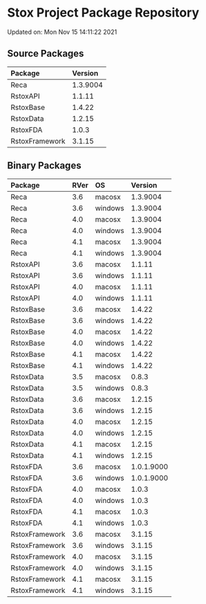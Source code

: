 # Stox Project Package Repository


Updated on: Mon Nov 15 14:11:22 2021
## Source Packages

|Package        |Version  |
|:--------------|:--------|
|Reca           |1.3.9004 |
|RstoxAPI       |1.1.11   |
|RstoxBase      |1.4.22   |
|RstoxData      |1.2.15   |
|RstoxFDA       |1.0.3    |
|RstoxFramework |3.1.15   |

## Binary Packages

|Package        |RVer |OS      |Version    |
|:--------------|:----|:-------|:----------|
|Reca           |3.6  |macosx  |1.3.9004   |
|Reca           |3.6  |windows |1.3.9004   |
|Reca           |4.0  |macosx  |1.3.9004   |
|Reca           |4.0  |windows |1.3.9004   |
|Reca           |4.1  |macosx  |1.3.9004   |
|Reca           |4.1  |windows |1.3.9004   |
|RstoxAPI       |3.6  |macosx  |1.1.11     |
|RstoxAPI       |3.6  |windows |1.1.11     |
|RstoxAPI       |4.0  |macosx  |1.1.11     |
|RstoxAPI       |4.0  |windows |1.1.11     |
|RstoxBase      |3.6  |macosx  |1.4.22     |
|RstoxBase      |3.6  |windows |1.4.22     |
|RstoxBase      |4.0  |macosx  |1.4.22     |
|RstoxBase      |4.0  |windows |1.4.22     |
|RstoxBase      |4.1  |macosx  |1.4.22     |
|RstoxBase      |4.1  |windows |1.4.22     |
|RstoxData      |3.5  |macosx  |0.8.3      |
|RstoxData      |3.5  |windows |0.8.3      |
|RstoxData      |3.6  |macosx  |1.2.15     |
|RstoxData      |3.6  |windows |1.2.15     |
|RstoxData      |4.0  |macosx  |1.2.15     |
|RstoxData      |4.0  |windows |1.2.15     |
|RstoxData      |4.1  |macosx  |1.2.15     |
|RstoxData      |4.1  |windows |1.2.15     |
|RstoxFDA       |3.6  |macosx  |1.0.1.9000 |
|RstoxFDA       |3.6  |windows |1.0.1.9000 |
|RstoxFDA       |4.0  |macosx  |1.0.3      |
|RstoxFDA       |4.0  |windows |1.0.3      |
|RstoxFDA       |4.1  |macosx  |1.0.3      |
|RstoxFDA       |4.1  |windows |1.0.3      |
|RstoxFramework |3.6  |macosx  |3.1.15     |
|RstoxFramework |3.6  |windows |3.1.15     |
|RstoxFramework |4.0  |macosx  |3.1.15     |
|RstoxFramework |4.0  |windows |3.1.15     |
|RstoxFramework |4.1  |macosx  |3.1.15     |
|RstoxFramework |4.1  |windows |3.1.15     |
